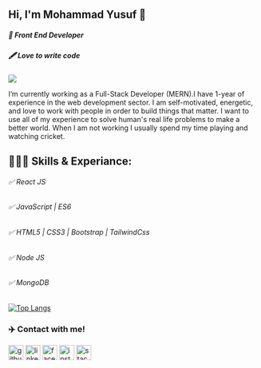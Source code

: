 ## Hi, I'm  Mohammad Yusuf 👋
##### 👑 Front End Developer
##### 🖋 Love to write code

![](https://komarev.com/ghpvc/?username=your-github-mohammadyusuf123&label=PROFILE+VIEWS)

I’m currently working as a Full-Stack Developer (MERN).I have 1-year of experience in the web development sector. I am self-motivated, energetic, and love to work with people in order to build things that matter.
I want to use all of my experience to solve human's real life problems to make a better world. 
When I am not working I usually spend my time playing and watching cricket.

  ## 👨🏻‍💻 Skills & Experiance:
  
  ###### ✅ React JS 
  ###### ✅ JavaScript | ES6 
  ###### ✅ HTML5 | CSS3 | Bootstrap | TailwindCss 
  ###### ✅ Node JS 
  ###### ✅ MongoDB


[![Top Langs](https://github-readme-stats.vercel.app/api/top-langs/?username=anuraghazra&layout=compact)](https://github.com/anuraghazra/github-readme-stats)

  ### ✈️ Contact with me!
[<img src='https://img.shields.io/badge/GitHub-100000?style=for-the-badge&logo=github&logoColor=white' alt='github' height='30'>](https://github.com/mohammadyusuf123)  [<img src='https://img.shields.io/badge/LinkedIn-0077B5?style=for-the-badge&logo=linkedin&logoColor=white' alt='linkedin' height='30'>](https://www.linkedin.com/in/nohammadyusuf123/)  [<img src='https://img.shields.io/badge/Facebook-1877F2?style=for-the-badge&logo=facebook&logoColor=white' alt='facebook' height='30'>](https://www.facebook.com/nohammadyusuf123)  [<img src='https://img.shields.io/badge/Instagram-E4405F?style=for-the-badge&logo=instagram&logoColor=white' alt='instagram' height='30'>](https://www.instagram.com/zayn_yusuf_/)                      [<img src='https://img.shields.io/badge/Stack_Overflow-FE7A16?style=for-the-badge&logo=stack-overflow&logoColor=white' alt='stackoverflow' height='30'>](https://stackoverflow.com/users/https://stackoverflow.com/users/19068029/mohammad-yusuf)  

  

